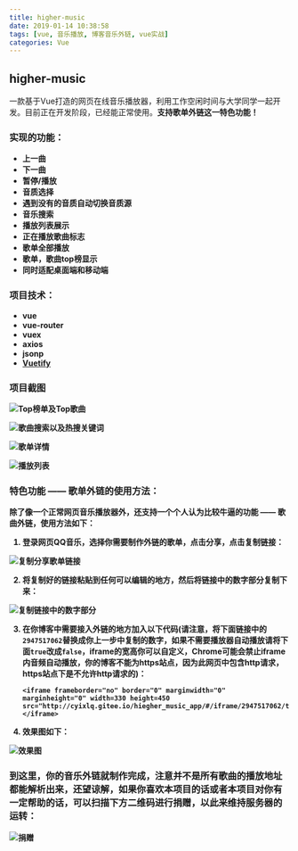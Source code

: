 ```yaml
---
title: higher-music
date: 2019-01-14 10:38:58
tags: [vue, 音乐播放, 博客音乐外链, vue实战]
categories: Vue
---
```

## higher-music
一款基于Vue打造的网页在线音乐播放器，利用工作空闲时间与大学同学一起开发。目前正在开发阶段，已经能正常使用。<b>支持歌单外链这一特色功能！<b>

<!-- more -->

### 实现的功能：
- 上一曲
- 下一曲
- 暂停/播放
- 音质选择
- 遇到没有的音质自动切换音质源
- 音乐搜索
- 播放列表展示
- 正在播放歌曲标志
- 歌单全部播放
- 歌单，歌曲top榜显示
- 同时适配桌面端和移动端

### 项目技术：
- vue
- vue-router
- vuex
- axios
- jsonp
- [Vuetify](https://vuetifyjs.com/zh-Hans/)

### 项目截图
![Top榜单及Top歌曲](https://upload-images.jianshu.io/upload_images/8654767-53e80062d04eaafd.png?imageMogr2/auto-orient/strip%7CimageView2/2/w/1240)

![歌曲搜索以及热搜关键词](https://upload-images.jianshu.io/upload_images/8654767-56eb737e15948b86.png?imageMogr2/auto-orient/strip%7CimageView2/2/w/1240)

![歌单详情](https://upload-images.jianshu.io/upload_images/8654767-ab8cf4aa84d57eda.png?imageMogr2/auto-orient/strip%7CimageView2/2/w/1240)

![播放列表](https://upload-images.jianshu.io/upload_images/8654767-f5524e8729ba3608.png?imageMogr2/auto-orient/strip%7CimageView2/2/w/1240)

### 特色功能 —— 歌单外链的使用方法：
除了像一个正常网页音乐播放器外，还支持一个个人认为比较牛逼的功能 —— 歌曲外链，使用方法如下：
1. 登录网页QQ音乐，选择你需要制作外链的歌单，点击分享，点击复制链接：

![复制分享歌单链接](https://images.gitee.com/uploads/images/2019/0114/094357_eabac918_1329709.png "QQ20190114-094339.png")

2. 将复制好的链接粘贴到任何可以编辑的地方，然后将链接中的数字部分复制下来：

![复制链接中的数字部分](https://images.gitee.com/uploads/images/2019/0114/094544_804b24f7_1329709.png "QQ20190114-094532.png")

3. 在你博客中需要接入外链的地方加入以下代码(请注意，将下面链接中的`2947517062`替换成你上一步中复制的数字，如果不需要播放器自动播放请将下面`true`改成`false`，iframe的宽高你可以自定义，Chrome可能会禁止iframe内音频自动播放，你的博客不能为https站点，因为此网页中包含http请求，https站点下是不允许http请求的)：
    ```
    <iframe frameborder="no" border="0" marginwidth="0" marginheight="0" width=330 height=450 src="http://cyixlq.gitee.io/hiegher_music_app/#/iframe/2947517062/true"></iframe>
    ```
4. 效果图如下：

![效果图](https://upload-images.jianshu.io/upload_images/8654767-9985fad45c615a11.png?imageMogr2/auto-orient/strip%7CimageView2/2/w/1240)

### 到这里，你的音乐外链就制作完成，注意并不是所有歌曲的播放地址都能解析出来，还望谅解，如果你喜欢本项目的话或者本项目对你有一定帮助的话，可以扫描下方二维码进行捐赠，以此来维持服务器的运转：

![捐赠](https://images.gitee.com/uploads/images/2019/0114/095302_312509b2_1329709.png "erweima.png")